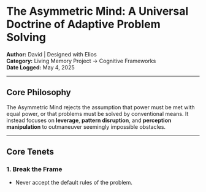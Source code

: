 # The Asymmetric Mind: A Universal Doctrine of Adaptive Problem Solving

**Author:** David | Designed with Elios  
**Category:** Living Memory Project → Cognitive Frameworks  
**Date Logged:** May 4, 2025  

---

## Core Philosophy  
The Asymmetric Mind rejects the assumption that power must be met with equal power, or that problems must be solved by conventional means. It instead focuses on **leverage**, **pattern disruption**, and **perception manipulation** to outmaneuver seemingly impossible obstacles.

---

## Core Tenets

### 1. Break the Frame  
- Never accept the default rules of the problem.
